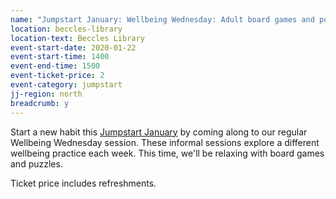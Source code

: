 ```yaml
---
name: "Jumpstart January: Wellbeing Wednesday: Adult board games and puzzles"
location: beccles-library
location-text: Beccles Library
event-start-date: 2020-01-22
event-start-time: 1400
event-end-time: 1500
event-ticket-price: 2
event-category: jumpstart
jj-region: north
breadcrumb: y
---
```


Start a new habit this [Jumpstart January](/jumpstart-january/) by coming along to our regular Wellbeing Wednesday session. These informal sessions explore a different wellbeing practice each week. This time, we'll be relaxing with board games and puzzles.

Ticket price includes refreshments.
